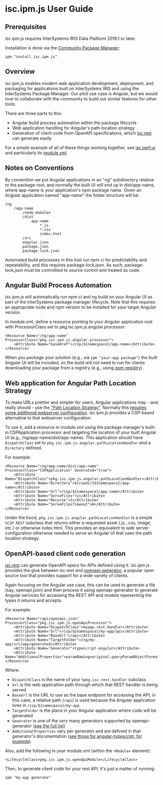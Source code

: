 # isc.ipm.js User Guide

## Prerequisites

isc.ipm.js requires InterSystems IRIS Data Platform 2018.1 or later.

Installation is done via the [Community Package Manager](https://github.com/intersystems-community/zpm):

    zpm "install isc.ipm.js"

## Overview

isc.ipm.js enables modern web application development, deployment, and packaging for applications built on InterSystems IRIS and using the InterSystems Package Manager. Our pilot use case is Angular, but we would love to collaborate with the community to build out similar features for other tools.

There are three parts to this:
* Angular build process automation within the package lifecycle
* Web application handling for Angular's path location strategy
* Generation of client code from OpenAPI specifications, which [isc.rest](https://github.com/intersystems/isc-rest) can generate easily

For a simple example of all of these things working together, see [isc.perf.ui](https://github.com/intersystems/isc-perf-ui) and particularly its [module.xml](https://github.com/intersystems/isc-perf-ui/blob/main/module.xml)

## Notes on Conventions

By convention we put Angular applications in an "ng" subdirectory relative to the package root, and normally the built UI will end up in dist/app-name, where app-name is your application's npm package name. Given an Angular application named "app-name" the folder structure will be:

```
/ng
    /app-name
        /node_modules
        /dist
            app-name
                *.js
                *.css
                index.html
        /src
        angular.json
        package.json
        package-lock.json
```

Automated build processes in this tool run npm ci for predictability and repeatability, and this requires package-lock.json. As such, package-lock.json must be committed to source control and treated as code. 

## Angular Build Process Automation

isc.ipm.js will automatically run npm ci and ng build on your Angular UI as part of the InterSystems package manager lifecycle. Note that this requires an appropriate node and npm version to be installed for your target Angular version.

In module.xml, define a resource pointing to your Angular application root with ProcessorClass set to pkg.isc.ipm.js.angular.processor:
```
<Resource Name="/ng/app-name" ProcessorClass="pkg.isc.ipm.js.angular.processor">
    <Attribute Name="baseHref">/csp/${namespace}/app-name</Attribute>
</Resource>
```

When you package your solution (e.g., via `zpm "your-app package"`) the *built* Angular UI will be included, so the build will not need to run for clients downloading your package from a registry (e.g., using [zpm-registry](https://openexchange.intersystems.com/package/zpm-registry)).

## Web application for Angular Path Location Strategy

To make URLs prettier and simpler for users, Angular applications may - and really should - use the ["Path Location Strategy"](https://angular.io/api/common/PathLocationStrategy). Normally this [requires some additional webserver configuration](https://www.learninjava.com/angular-router-config-apache-nginx-tomcat/). isc.ipm.js provides a CSP-based alternative to that webserver configuration.

To use it, add a resource in module.xml using the package manager's built-in CSPApplication processor and targeting the location of your built Angular UI (e.g., /ng/app-name/dist/app-name). This application should have `DispatchClass` set to `pkg.isc.ipm.js.angular.pathLocationHandler` *and* a `Directory` defined.

For example:
```
<Resource Name="/ng/app-name/dist/app-name" ProcessorClass="CSPApplication" Generated="true">
    <Attribute Name="DispatchClass">pkg.isc.ipm.js.angular.pathLocationHandler</Attribute>
    <Attribute Name="Directory">${cspdir}${namespace}/app-name</Attribute>
    <Attribute Name="Url">/csp/${namespace}/app-name</Attribute>
    <Attribute Name="ServeFiles">1</Attribute>
    <Attribute Name="Recurse">1</Attribute>
    <Attribute Name="ServeFilesTimeout">0</Attribute>
</Resource>
```

Under the hood, `pkg.isc.ipm.js.angular.pathLocationHandler` is a simple `%CSP.REST` subclass that returns either a requested asset (.js, .css, image, etc.) or otherwise index.html. This provides an equivalent to web server configuration otherwise needed to serve an Angular UI that uses the path location strategy.

## OpenAPI-based client code generation

[isc.rest](https://github.com/intersystems/isc-rest) can generate OpenAPI specs for APIs defined using it. isc.ipm.js provides the glue between isc.rest and [openapi-generator](https://openapi-generator.tech/), a popular open source tool that provides support for a wide variety of clients.

Again focusing on the Angular use case, this can be used to generate a file (say, openapi.json) and then process it using openapi-generator to generate Angular services for accessing the REST API and models repesenting the types it returns and accepts.

For example:
```
<Resource Name="/api/openapi.json" ProcessorClass="pkg.isc.ipm.js.openApiProcessor">
    <Attribute Name="DispatchClass">myapp.rest.Handler</Attribute>
    <Attribute Name="Url">/csp/${namespace}/my-app/api</Attribute>
    <Attribute Name="BaseUrl">/api</Attribute>
    <Attribute Name="TargetFolder">/ng/my-app/src/app/generated</Attribute>
    <Attribute Name="Generator">typescript-angular</Attribute>
    <Attribute Name="AdditionalProperties">paramNaming=original,queryParamObjectFormat=key,useSingleRequestParameter=true,ngVersion=13.3.4</Attribute>
</Resource>
```

Where:
* `DispatchClass` is the name of your `%pkg.isc.rest.handler` subclass
* `Url` is the web application path through which that REST handler is being served
* `BaseUrl` is the URL to use as the base endpoint for accessing the API; in this case, a relative path (`/api`) is used because the Angular application lives in `/csp/${namespace}/my-app`
* `TargetFolder` is the place in your Angular application where code will be generated
* `Generator` is one of the *very* many generators supported by openapi-generator [(see the full list)](https://openapi-generator.tech/docs/generators)
* `AdditionalProperties` vary per generator and are defined in that generator's documentation [(see those for angular-typescript, for example)](https://openapi-generator.tech/docs/generators/typescript-angular)

Also, add the following in your module.xml (within the `<Module>` element):
```
<LifecycleClass>pkg.isc.ipm.js.openApiModule</LifecycleClass>
```

Then, to generate client code for your rest API, it's just a matter of running:
```
zpm "my-app generate"
```